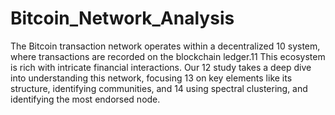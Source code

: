 # Bitcoin_Network_Analysis

The Bitcoin transaction network operates within a decentralized 10 system, where transactions are recorded on the blockchain ledger.11 This ecosystem is rich with intricate financial interactions. Our 12 study takes a deep dive into understanding this network, focusing 13 on key elements like its structure, identifying communities, and 14 using spectral clustering, and identifying the most endorsed node.
